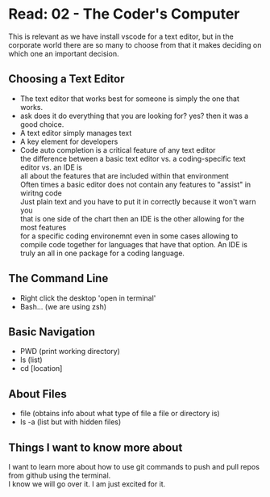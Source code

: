 # Read: 02 - The Coder's Computer

This is relevant as we have install vscode for a text editor, but in the corporate world there are so many to choose from
that it makes deciding on which one an important decision.

## Choosing a Text Editor  

* The text editor that works best for someone is simply the one that works.
* ask does it do everything that you are looking for? yes? then it was a good choice.
* A text editor simply manages text
* A key element for developers
* Code auto completion is a critical feature of any text editor  
the difference between a basic text editor vs. a coding-specific text editor vs. an IDE is  
all about the features that are included within that environment  
Often times a basic editor does not contain any features to "assist" in wiritng code  
Just plain text and you have to put it in correctly because it won't warn you  
that is one side of the chart then an IDE is the other allowing for the most features  
for a specific coding environemnt even in some cases allowing to compile code together
for languages that have that option. An IDE is truly an all in one package for a coding language.  

## The Command Line  

* Right click the desktop 'open in terminal'
* Bash... (we are using zsh)

## Basic Navigation  

* PWD (print working directory)
* ls (list)
* cd \[location\]  

## About Files  

* file (obtains info about what type of file a file or directory is)
* ls -a (list but with hidden files)

## Things I want to know more about
I want to learn more about how to use git commands to push and pull repos from github using the terminal.  
I know we will go over it. I am just excited for it.